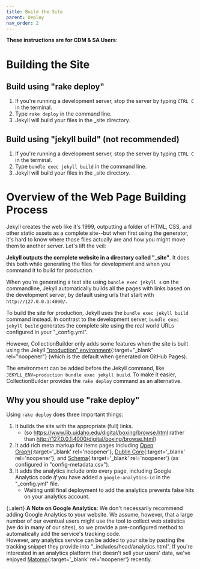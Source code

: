 ```yaml
---
title: Build the Site
parent: Deploy
nav_order: 2
---
```


**These instructions are for CDM & SA Users**:

# Building the Site 

## Build using "rake deploy"

1. If you're running a development server, stop the server by typing `CTRL C` in the terminal. 
2. Type `rake deploy` in the command line. 
3. Jekyll will build your files in the _site directory. 

## Build using "jekyll build" (not recommended)

1. If you're running a development server, stop the server by typing `CTRL C` in the terminal. 
2. Type `bundle exec jekyll build` in the command line. 
3. Jekyll will build your files in the _site directory. 

# Overview of the Web Page Building Process

Jekyll creates the web like it's 1999, outputting a folder of HTML, CSS, and other static assets as a complete site--but when first using the generator, it's hard to know where those files actually are and how you might move them to another server. 
Let's lift the veil: 

**Jekyll outputs the complete website in a directory called "_site"**. 
It does this both while generating the files for development and when you command it to build for production. 

When you're generating a test site using `bundle exec jekyll s` on the commandline, Jekyll automatically builds all the pages with links based on the development server, by default using urls that start with `http://127.0.0.1:4000/`. 

To build the site for production, Jekyll uses the `bundle exec jekyll build` command instead. 
In contrast to the development server, `bundle exec jekyll build` generates the complete site using the real world URLs configured in your "_config.yml".

However, CollectionBuilder only adds some features when the site is built using the Jekyll ["production" environment](https://jekyllrb.com/docs/configuration/environments/){:target="_blank" rel="noopener"} (which is the default when generated on GitHub Pages). 

The environment can be added before the Jekyll command, like `JEKYLL_ENV=production bundle exec jekyll build`. 
To make it easier, CollectionBuilder provides the `rake deploy` command as an alternative.

## Why you should use "rake deploy" 

Using `rake deploy` does three important things: 

1. It builds the site with the appropriate (full) links. 
    - (so https://www.lib.uidaho.edu/digital/boxing/browse.html rather than http://127.0.0.1:4000/digital/boxing/browse.html)
2. It add rich meta markup for items pages including [Open Graph](https://opengraphprotocol.org/){:target='_blank' rel='noopener'}, [Dublin Core](https://www.dublincore.org/specifications/dublin-core/dcmi-terms/){:target='_blank' rel='noopener'}, and [Schema](https://schema.org/){:target='_blank' rel='noopener'} (as configured in "config-metadata.csv").
3. It adds the analytics include onto every page, including Google Analytics code *if* you have added a `google-analytics-id` in the "_config.yml" file. 
    - Waiting until final deployment to add the analytics prevents false hits on your analytics account.

{:.alert}
**A Note on Google Analytics**: We don't necessarily recommend adding Google Analytics to your website. 
We assume, however, that a large number of our eventual users might use the tool to collect web statistics (we do in many of our sites), so we provide a pre-configured method to automatically add the service's tracking code. <br>
However, any analytics service can be added to your site by pasting the tracking snippet they provide into "_includes/head/analytics.html".
If you're interested in an analytics platform that doesn't sell your users' data, we've enjoyed [Matomo](https://matomo.org/){:target='_blank' rel='noopener'} recently.
